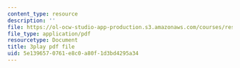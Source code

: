 ```yaml
---
content_type: resource
description: ''
file: https://ol-ocw-studio-app-production.s3.amazonaws.com/courses/res-9-003-brains-minds-and-machines-summer-course-summer-2015/5e1396570761e8c0a80f1d3bd4295a34_zHa-n2M7Bj8.pdf
file_type: application/pdf
resourcetype: Document
title: 3play pdf file
uid: 5e139657-0761-e8c0-a80f-1d3bd4295a34
---
```

